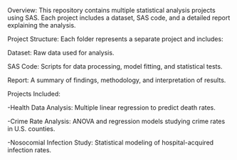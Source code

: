 Overview:
This repository contains multiple statistical analysis projects using SAS. Each project includes a dataset, SAS code, 
and a detailed report explaining the analysis.

Project Structure:
Each folder represents a separate project and includes:

Dataset: Raw data used for analysis.

SAS Code: Scripts for data processing, model fitting, and statistical tests.

Report: A summary of findings, methodology, and interpretation of results.


Projects Included:

-Health Data Analysis: Multiple linear regression to predict death rates.

-Crime Rate Analysis: ANOVA and regression models studying crime rates in U.S. counties.

-Nosocomial Infection Study: Statistical modeling of hospital-acquired infection rates.
